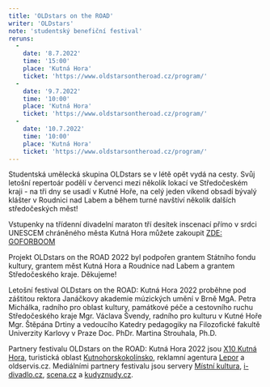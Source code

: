 ```yaml
---
title: 'OLDstars on the ROAD'
writer: 'OLDstars'
note: 'studentský benefiční festival'
reruns:
  -
    date: '8.7.2022'
    time: '15:00'
    place: 'Kutná Hora'
    ticket: 'https://www.oldstarsontheroad.cz/program/'
  -
    date: '9.7.2022'
    time: '10:00'
    place: 'Kutná Hora'
    ticket: 'https://www.oldstarsontheroad.cz/program/'
  -  
    date: '10.7.2022'
    time: '10:00'
    place: 'Kutná Hora'
    ticket: 'https://www.oldstarsontheroad.cz/program/'
---
```

Studentská umělecká skupina OLDstars se v létě opět vydá na cesty. Svůj letošní repertoár podělí v červenci mezi několik lokací ve Středočeském kraji - na tři dny se usadí v Kutné Hoře, na celý jeden víkend obsadí bývalý klášter v Roudnici nad Labem a během turné navštíví několik dalších středočeských měst!

Vstupenky na třídenní divadelní maraton tří desítek inscenací přímo v srdci UNESCEM chráněného města Kutná Hora můžete zakoupit [ZDE: GOFORBOOM](https://www.goforboom.com/events/oldstars-on-the-road-kutna-hora)

Projekt OLDstars on the ROAD 2022 byl podpořen grantem Státního fondu kultury, grantem měst Kutná Hora a Roudnice nad Labem a grantem Středočeského kraje. Děkujeme!

Letošní festival OLDstars on the ROAD: Kutná Hora 2022 proběhne pod záštitou rektora Janáčkovy akademie múzických umění v Brně MgA. Petra Michálka, radního pro oblast
kultury, památkové péče a cestovního ruchu Středočeského kraje Mgr. Václava Švendy, radního pro kulturu v Kutné Hoře Mgr. Štěpána Drtiny a vedoucího Katedry pedagogiky na Filozofické fakultě Univerzity Karlovy v Praze Doc. PhDr. Martina Strouhala, Ph.D.

Partnery festivalu OLDstars on the ROAD: Kutná Hora 2022 jsou [X10 Kutná Hora](https://www.divadlox10.cz/cs/kutna-hora), turistická oblast [Kutnohorskokolínsko](https://www.kutnohorskokolinsko.cz/), reklamní agentura [Lepor](https://lepor.cz/) a oldservis.cz.
Mediálními partnery festivalu jsou servery [Místní kultura](https://www.mistnikultura.cz/), [i-divadlo.cz](https://www.i-divadlo.cz/), [scena.cz](http://www.scena.cz/) a [kudyznudy.cz](https://www.kudyznudy.cz/).
